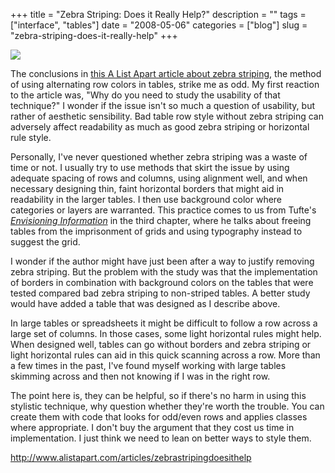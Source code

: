 +++
title = "Zebra Striping: Does it Really Help?"
description = ""
tags = ["interface", "tables"]
date = "2008-05-06"
categories = ["blog"]
slug = "zebra-striping-does-it-really-help"
+++



  <div class="notebook-screenshot"><a href="http://www.alistapart.com/articles/zebrastripingdoesithelp"><img src="//konigi.com/media/bluga/wt4820d06403504.jpg"/></a></div><p>The conclusions in <a href="http://www.alistapart.com/articles/zebrastripingdoesithelp">this A List Apart article about zebra striping</a>, the method of using alternating row colors in tables, strike me as odd. My first reaction to the article was, "Why do you need to study the usability of that technique?" I wonder if the issue isn't so much a question of usability, but rather of aesthetic sensibility. Bad table row style without zebra striping can adversely affect readability as much as good zebra striping or horizontal rule style.</p>
<p>Personally, I've never questioned whether zebra striping was a waste of time or not. I usually try to use methods that skirt the issue by using adequate spacing of rows and columns, using alignment well, and when necessary designing thin, faint horizontal borders that might aid in readability in the larger tables. I then use background color where categories or layers are warranted. This practice comes to us from Tufte's <i><a href="http://www.edwardtufte.com/tufte/books_ei">Envisioning Information</a></i> in the third chapter, where he talks about freeing tables from the imprisonment of grids and using typography instead to suggest the grid. </p>
<p>I wonder if the author might have just been after a way to justify removing zebra striping. But the problem with the study was that the implementation of borders in combination with background colors on the tables that were tested compared bad zebra striping to non-striped tables. A better study would have added a table that was designed as I describe above.</p>
<p>In large tables or spreadsheets it might be difficult to follow a row across a large set of columns. In those cases, some light horizontal rules might help. When designed well, tables can go without borders and zebra striping or light horizontal rules can aid in this quick scanning across a row. More than a few times in the past, I've found myself working with large tables skimming across and then not knowing if I was in the right row.</p>
<p>The point here is, they can be helpful, so if there's no harm in using this stylistic technique, why question whether they're worth the trouble. You can create them with code that looks for odd/even rows and applies classes where appropriate. I don't buy the argument that they cost us time in implementation. I just think we need to lean on better ways to style them.</p>
    
  <a href="http://www.alistapart.com/articles/zebrastripingdoesithelp">http://www.alistapart.com/articles/zebrastripingdoesithelp</a>
